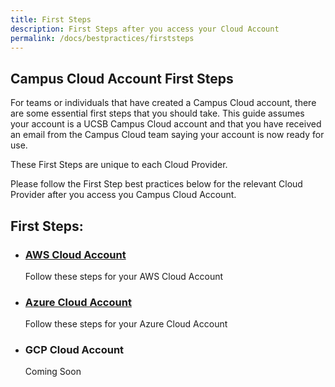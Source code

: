 ```yaml
---
title: First Steps
description: First Steps after you access your Cloud Account
permalink: /docs/bestpractices/firststeps
---
```


## Campus Cloud Account First Steps
For teams or individuals that have created a Campus Cloud account, there are some essential first steps that you should take.
This guide assumes your account is a UCSB Campus Cloud account and that you have received an email from the Campus Cloud team saying your account is now ready for use.  

These First Steps are unique to each Cloud Provider. 



Please follow the First Step best practices below for the relevant Cloud Provider after you access you Campus Cloud Account.

## First Steps:

* ### [AWS Cloud Account](bestpractices/awsfirststeps)
    Follow these steps for your AWS Cloud Account

* ### [Azure Cloud Account](bestpractices/azurefirststeps)
    Follow these steps for your Azure Cloud Account

* ### GCP Cloud Account
    Coming Soon

